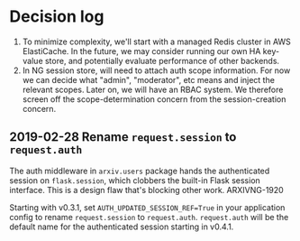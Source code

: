 # Decision log

1. To minimize complexity, we'll start with a managed Redis cluster in AWS
   ElastiCache. In the future, we may consider running our own HA key-value
   store, and potentially evaluate performance of other backends.
2. In NG session store, will need to attach auth scope information. For now we
   can decide what "admin", "moderator", etc means and inject the relevant
   scopes. Later on, we will have an RBAC system. We therefore screen off the
   scope-determination concern from the session-creation concern.

## 2019-02-28 Rename ``request.session`` to ``request.auth``

The auth middleware in ``arxiv.users`` package hands the authenticated session
on ``flask.session``, which clobbers the built-in Flask session interface. This
is a design flaw that's blocking other work. ARXIVNG-1920

Starting with v0.3.1, set ``AUTH_UPDATED_SESSION_REF=True`` in your
application config to rename ``request.session`` to ``request.auth``.
``request.auth`` will be the default name for the authenticated session
starting in v0.4.1.
